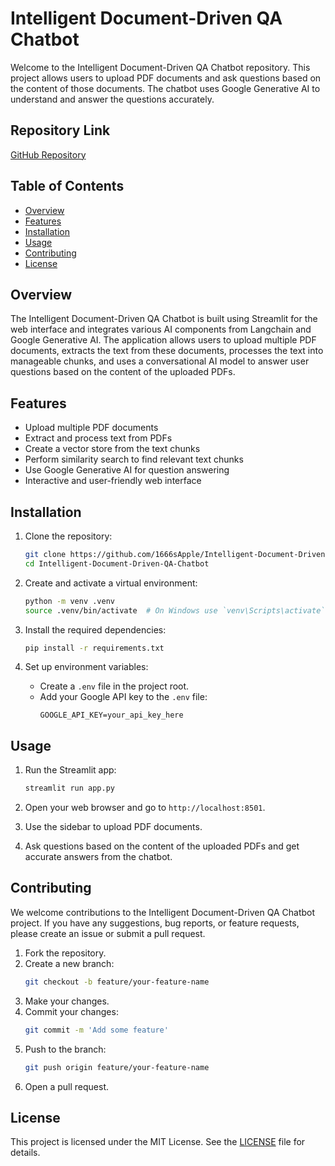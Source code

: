 # Intelligent Document-Driven QA Chatbot

Welcome to the Intelligent Document-Driven QA Chatbot repository. This project allows users to upload PDF documents and ask questions based on the content of those documents. The chatbot uses Google Generative AI to understand and answer the questions accurately.

## Repository Link

[GitHub Repository](https://github.com/1666sApple/Intelligent-Document-Driven-QA-Chatbot)

## Table of Contents

- [Overview](#overview)
- [Features](#features)
- [Installation](#installation)
- [Usage](#usage)
- [Contributing](#contributing)
- [License](#license)

## Overview

The Intelligent Document-Driven QA Chatbot is built using Streamlit for the web interface and integrates various AI components from Langchain and Google Generative AI. The application allows users to upload multiple PDF documents, extracts the text from these documents, processes the text into manageable chunks, and uses a conversational AI model to answer user questions based on the content of the uploaded PDFs.

## Features

- Upload multiple PDF documents
- Extract and process text from PDFs
- Create a vector store from the text chunks
- Perform similarity search to find relevant text chunks
- Use Google Generative AI for question answering
- Interactive and user-friendly web interface

## Installation

1. Clone the repository:
    ```bash
    git clone https://github.com/1666sApple/Intelligent-Document-Driven-QA-Chatbot.git
    cd Intelligent-Document-Driven-QA-Chatbot
    ```

2. Create and activate a virtual environment:
    ```bash
    python -m venv .venv
    source .venv/bin/activate  # On Windows use `venv\Scripts\activate`
    ```

3. Install the required dependencies:
    ```bash
    pip install -r requirements.txt
    ```

4. Set up environment variables:
    - Create a `.env` file in the project root.
    - Add your Google API key to the `.env` file:
        ```env
        GOOGLE_API_KEY=your_api_key_here
        ```

## Usage

1. Run the Streamlit app:
    ```bash
    streamlit run app.py
    ```

2. Open your web browser and go to `http://localhost:8501`.

3. Use the sidebar to upload PDF documents.

4. Ask questions based on the content of the uploaded PDFs and get accurate answers from the chatbot.

## Contributing

We welcome contributions to the Intelligent Document-Driven QA Chatbot project. If you have any suggestions, bug reports, or feature requests, please create an issue or submit a pull request.

1. Fork the repository.
2. Create a new branch:
    ```bash
    git checkout -b feature/your-feature-name
    ```
3. Make your changes.
4. Commit your changes:
    ```bash
    git commit -m 'Add some feature'
    ```
5. Push to the branch:
    ```bash
    git push origin feature/your-feature-name
    ```
6. Open a pull request.

## License

This project is licensed under the MIT License. See the [LICENSE](LICENSE) file for details.

